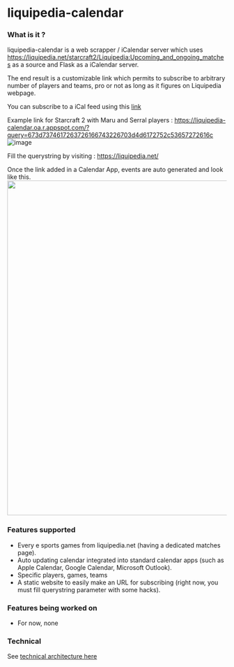 # liquipedia-calendar

### What is it ?

liquipedia-calendar is a web scrapper / iCalendar server which uses https://liquipedia.net/starcraft2/Liquipedia:Upcoming_and_ongoing_matches as a source and Flask as a iCalendar server.

The end result is a customizable link which permits to subscribe to arbitrary number of players and teams, pro or not as long as it figures on Liquipedia webpage.

You can subscribe to a iCal feed using this [link](https://napolitain.github.io/liquipedia-calendar/)

Example link for Starcraft 2 with Maru and Serral players : https://liquipedia-calendar.oa.r.appspot.com/?query=673d7374617263726166743226703d4d6172752c53657272616c
![image](https://user-images.githubusercontent.com/18146363/134248454-f5817f99-e780-431f-b56d-20a8c4d3dbfd.png)

Fill the querystring by visiting : https://liquipedia.net/

Once the link added in a Calendar App, events are auto generated and look like this.
<img width="766" src="https://user-images.githubusercontent.com/18146363/134247169-57a25f93-66bd-47fd-906e-38641afe084d.png">

### Features supported
* Every e sports games from liquipedia.net (having a dedicated matches page).
* Auto updating calendar integrated into standard calendar apps (such as Apple Calendar, Google Calendar, Microsoft Outlook).
* Specific players, games, teams
* A static website to easily make an URL for subscribing (right now, you must fill querystring parameter with some hacks).

### Features being worked on
* For now, none

### Technical

See [technical architecture here](https://github.com/Napolitain/liquipedia-calendar/blob/master/DESIGN.md)
